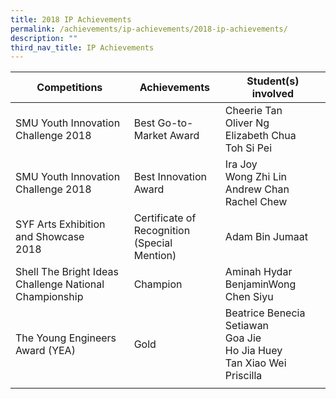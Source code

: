 ```yaml
---
title: 2018 IP Achievements
permalink: /achievements/ip-achievements/2018-ip-achievements/
description: ""
third_nav_title: IP Achievements
---
```

| Competitions | Achievements | Student(s) involved |
|---|---|---|
| SMU Youth Innovation Challenge 2018 | Best Go-to-Market Award | Cheerie Tan<br>Oliver Ng<br>Elizabeth Chua<br>Toh Si Pei |
| SMU Youth Innovation Challenge 2018 | Best Innovation Award | Ira Joy<br>Wong Zhi Lin<br>Andrew Chan<br>Rachel Chew |
| SYF Arts Exhibition and Showcase<br>2018 | Certificate of Recognition<br>(Special Mention) | Adam Bin Jumaat |
|  Shell The Bright Ideas Challenge National Championship | Champion  | Aminah Hydar BenjaminWong Chen Siyu  |
|  The Young Engineers Award (YEA)<br>  | Gold  | Beatrice Benecia Setiawan<br>Goa Jie<br>Ho Jia Huey<br>Tan Xiao Wei Priscilla |
| | | | 